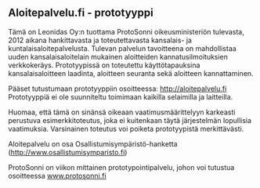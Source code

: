## Aloitepalvelu.fi - prototyyppi

Tämä on Leonidas Oy:n tuottama ProtoSonni oikeusministeriön tulevasta, 2012 aikana hankittavasta ja toteutettavasta kansalais- ja kuntalaisaloitepalvelusta. Tulevan palvelun tavoitteena on mahdollistaa uuden kansalaisaloitelain mukainen aloitteiden kannatusilmoituksien verkkokeräys. Prototyypissä on toteutettu käyttötapauksina kansalaisaloitteen laadinta, aloitteen seuranta sekä aloitteen kannattaminen.

Pääset tutustumaan prototyyppiin osoitteessa: http://aloitepalvelu.fi
Prototyyppiä ei ole suunniteltu toimimaan kaikilla selaimilla ja laitteilla.

Huomaa, että tämä on sinänsä oikeaan vaatimusmäärittelyyn karkeasti perustuva esimerkkitoteutus, joka ei kuitenkaan täytä järjestelmän lopullisia vaatimuksia. Varsinainen toteutus voi poiketa prototyypistä merkittävästi.

Aloitepalvelu on osa Osallistumisympäristö-hanketta (http://www.osallistumisymparisto.fi)

ProtoSonni on viikon mittainen prototypointipalvelu, johon voi tutustua osoitteessa www.protosonni.fi
